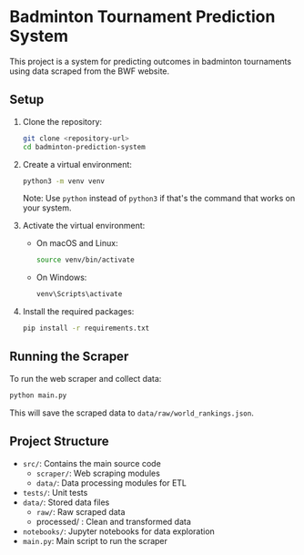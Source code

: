# Badminton Tournament Prediction System

This project is a system for predicting outcomes in badminton tournaments using data scraped from the BWF website.

## Setup

1. Clone the repository:
   ```bash
   git clone <repository-url>
   cd badminton-prediction-system
   ```

2. Create a virtual environment:
   ```bash
   python3 -m venv venv
   ```
   Note: Use `python` instead of `python3` if that's the command that works on your system.

3. Activate the virtual environment:
   - On macOS and Linux:
     ```bash
     source venv/bin/activate
     ```
   - On Windows:
     ```bash
     venv\Scripts\activate
     ```

4. Install the required packages:
   ```bash
   pip install -r requirements.txt
   ```

## Running the Scraper

To run the web scraper and collect data:

```bash
python main.py
```

This will save the scraped data to `data/raw/world_rankings.json`.

## Project Structure

- `src/`: Contains the main source code
  - `scraper/`: Web scraping modules
  - `data/`: Data processing modules for ETL
- `tests/`: Unit tests
- `data/`: Stored data files
  - `raw/`: Raw scraped data
  - processed/ : Clean and transformed data
- `notebooks/`: Jupyter notebooks for data exploration
- `main.py`: Main script to run the scraper